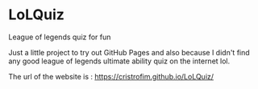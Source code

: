 # LoLQuiz
League of legends quiz for fun

Just a little project to try out GitHub Pages and also because I didn't find any good league of legends ultimate ability quiz on the internet lol. 

The url of the website is : https://cristrofim.github.io/LoLQuiz/
